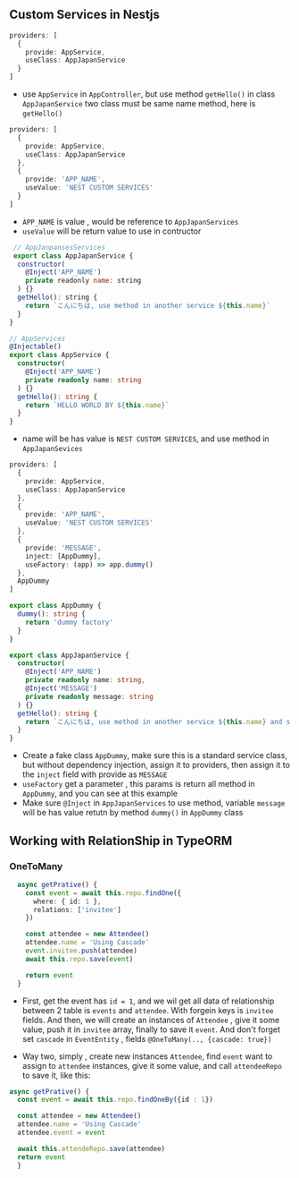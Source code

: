 ## Custom Services in Nestjs

```ts
providers: [
  {
    provide: AppService,
    useClass: AppJapanService
  }
]
```

- use `AppService` in `AppController`, but use method `getHello()` in class `AppJapanService`
  two class must be same name method, here is `getHello()`

```ts
providers: [
  {
    provide: AppService,
    useClass: AppJapanService
  },
  {
    provide: 'APP_NAME',
    useValue: 'NEST CUSTOM SERVICES'
  }
]
```

- `APP_NAME` is value , would be reference to `AppJapanServices`
- `useValue` will be return value to use in contructor

```js
 // AppJanpansesServices
 export class AppJapanService {
  constructor(
    @Inject('APP_NAME')
    private readonly name: string
  ) {}
  getHello(): string {
    return `こんにちは, use method in another service ${this.name}`
  }
}
```

```ts
// AppServices
@Injectable()
export class AppService {
  constructor(
    @Inject('APP_NAME')
    private readonly name: string
  ) {}
  getHello(): string {
    return `HELLO WORLD BY ${this.name}`
  }
}
```

- name will be has value is `NEST CUSTOM SERVICES`, and use method in `AppJapanSevices`

```ts
providers: [
  {
    provide: AppService,
    useClass: AppJapanService
  },
  {
    provide: 'APP_NAME',
    useValue: 'NEST CUSTOM SERVICES'
  },
  {
    provide: 'MESSAGE',
    inject: [AppDummy],
    useFactory: (app) => app.dummy()
  },
  AppDummy
]
```

```ts
export class AppDummy {
  dummy(): string {
    return 'dummy factory'
  }
}

export class AppJapanService {
  constructor(
    @Inject('APP_NAME')
    private readonly name: string,
    @Inject('MESSAGE')
    private readonly message: string
  ) {}
  getHello(): string {
    return `こんにちは, use method in another service ${this.name} and send by factory ${this.message}`
  }
}
```

- Create a fake class `AppDummy`, make sure this is a standard service class, but without dependency injection, assign it to providers, then assign it to the `inject` field with provide as `MESSAGE`
- `useFactory` get a parameter , this params is return all method in `AppDummy`, and you can see at this example
- Make sure `@Inject` in `AppJapanServices` to use method, variable `message` will be has value retutn by method `dummy()` in `AppDummy` class

## Working with RelationShip in TypeORM

### OneToMany

```ts
  async getPrative() {
    const event = await this.repo.findOne({
      where: { id: 1 },
      relations: ['invitee']
    })

    const attendee = new Attendee()
    attendee.name = 'Using Cascade'
    event.invitee.push(attendee)
    await this.repo.save(event)

    return event
  }
```

- First, get the event has `id = 1`, and we wil get all data of relationship between 2 table is `events` and `attendee`. With forgein keys is `invitee` fields. And then, we will create an instances of `Attendee` , give it some value, push it in `invitee` array, finally to save it `event`. And don't forget set `cascade` in `EventEntity` , fields `@OneToMany(.., {cascade: true})`

- Way two, simply , create new instances `Attendee`, find `event` want to assign to `attendee` instances, give it some value, and call `attendeeRepo` to save it, like this:

```ts
async getPrative() {
  const event = await this.repo.findOneBy({id : 1})

  const attendee = new Attendee()
  attendee.name = 'Using Cascade'
  attendee.event = event

  await this.attendeRepo.save(attendee)
  return event
  }
```
